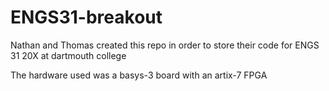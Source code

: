 # ENGS31-breakout

Nathan and Thomas created this repo in order to store their code for ENGS 31 20X at dartmouth college 

The hardware used was a basys-3 board with an artix-7 FPGA 

